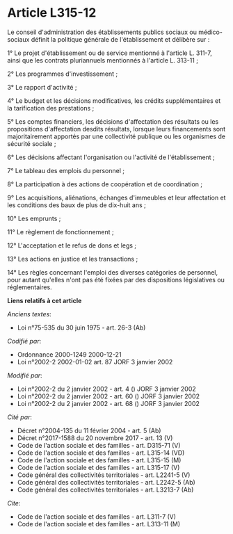 # Article L315-12

Le conseil d'administration des établissements publics sociaux ou médico-sociaux définit la politique générale de
l'établissement et délibère sur :

1° Le projet d'établissement ou de service mentionné à l'article L. 311-7, ainsi que les contrats pluriannuels mentionnés à
l'article L. 313-11 ;

2° Les programmes d'investissement ;

3° Le rapport d'activité ;

4° Le budget et les décisions modificatives, les crédits supplémentaires et la tarification des prestations ;

5° Les comptes financiers, les décisions d'affectation des résultats ou les propositions d'affectation desdits résultats,
lorsque leurs financements sont majoritairement apportés par une collectivité publique ou les organismes de sécurité
sociale ;

6° Les décisions affectant l'organisation ou l'activité de l'établissement ;

7° Le tableau des emplois du personnel ;

8° La participation à des actions de coopération et de coordination ;

9° Les acquisitions, aliénations, échanges d'immeubles et leur affectation et les conditions des baux de plus de dix-huit
ans ;

10° Les emprunts ;

11° Le règlement de fonctionnement ;

12° L'acceptation et le refus de dons et legs ;

13° Les actions en justice et les transactions ;

14° Les règles concernant l'emploi des diverses catégories de personnel, pour autant qu'elles n'ont pas été fixées par des
dispositions législatives ou réglementaires.

**Liens relatifs à cet article**

_Anciens textes_:

  - Loi n°75-535 du 30 juin 1975 - art. 26-3 (Ab)

_Codifié par_:

  - Ordonnance 2000-1249 2000-12-21
  - Loi n°2002-2 2002-01-02 art. 87 JORF 3 janvier 2002

_Modifié par_:

  - Loi n°2002-2 du 2 janvier 2002 - art. 4 () JORF 3 janvier 2002
  - Loi n°2002-2 du 2 janvier 2002 - art. 60 () JORF 3 janvier 2002
  - Loi n°2002-2 du 2 janvier 2002 - art. 68 () JORF 3 janvier 2002

_Cité par_:

  - Décret n°2004-135 du 11 février 2004 - art. 5 (Ab)
  - Décret n°2017-1588 du 20 novembre 2017 - art. 13 (V)
  - Code de l'action sociale et des familles - art. D315-71 (V)
  - Code de l'action sociale et des familles - art. L315-14 (VD)
  - Code de l'action sociale et des familles - art. L315-15 (M)
  - Code de l'action sociale et des familles - art. L315-17 (V)
  - Code général des collectivités territoriales - art. L2241-5 (V)
  - Code général des collectivités territoriales - art. L2242-5 (Ab)
  - Code général des collectivités territoriales - art. L3213-7 (Ab)

_Cite_:

  - Code de l'action sociale et des familles - art. L311-7 (V)
  - Code de l'action sociale et des familles - art. L313-11 (M)
